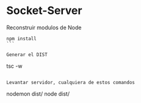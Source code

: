 

# Socket-Server

Reconstruir modulos de Node
````
npm install
```

Generar el DIST
````
tsc -w
````

Levantar servidor, cualquiera de estos comandos
````
nodemon dist/
node dist/
```